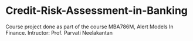 # Credit-Risk-Assessment-in-Banking
Course project done as part of the course MBA786M, Alert Models In Finance. Intructor: Prof. Parvati Neelakantan
